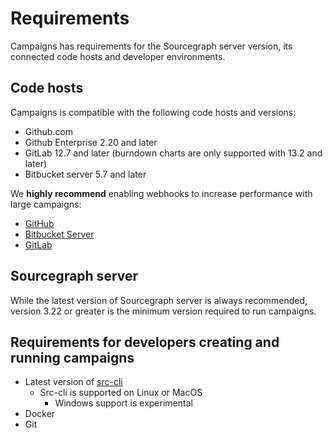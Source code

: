 # Requirements

Campaigns has requirements for the Sourcegraph server version, its connected code hosts and developer environments. 


## Code hosts

Campaigns is compatible with the following code hosts and versions:


- Github.com
- Github Enterprise 2.20 and later
- GitLab 12.7 and later (burndown charts are only supported with 13.2 and later)
- Bitbucket server 5.7 and later

We **highly recommend** enabling webhooks to increase performance with large campaigns:

- [GitHub](../../admin/external_service/github.md#webhooks)
- [Bitbucket Server](../../admin/external_service/bitbucket_server.md#webhooks)
- [GitLab](../../admin/external_service/gitlab.md#webhooks)


## Sourcegraph server

While the latest version of Sourcegraph server is always recommended, version 3.22 or greater is the minimum version required to run campaigns. 

## Requirements for developers creating and running campaigns
  - Latest version of [src-cli](https://github.com/sourcegraph/src-cli/releases)
      - Src-cli is supported on Linux or MacOS 
        - Windows support is experimental
  - Docker
  - Git
